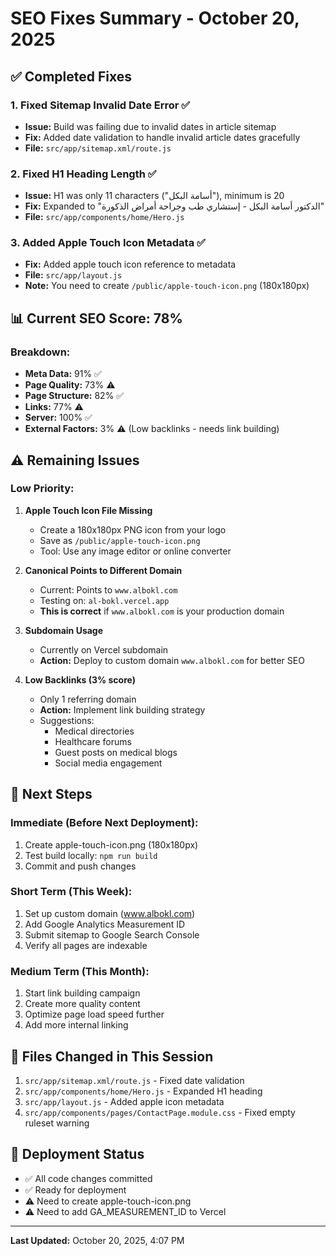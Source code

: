 # SEO Fixes Summary - October 20, 2025

## ✅ Completed Fixes

### 1. **Fixed Sitemap Invalid Date Error** ✅
- **Issue:** Build was failing due to invalid dates in article sitemap
- **Fix:** Added date validation to handle invalid article dates gracefully
- **File:** `src/app/sitemap.xml/route.js`

### 2. **Fixed H1 Heading Length** ✅
- **Issue:** H1 was only 11 characters ("أسامة البكل"), minimum is 20
- **Fix:** Expanded to "الدكتور أسامة البكل - إستشاري طب وجراحة أمراض الذكورة"
- **File:** `src/app/components/home/Hero.js`

### 3. **Added Apple Touch Icon Metadata** ✅
- **Fix:** Added apple touch icon reference to metadata
- **File:** `src/app/layout.js`
- **Note:** You need to create `/public/apple-touch-icon.png` (180x180px)

## 📊 Current SEO Score: 78%

### Breakdown:
- **Meta Data:** 91% ✅
- **Page Quality:** 73% ⚠️
- **Page Structure:** 82% ✅
- **Links:** 77% ⚠️
- **Server:** 100% ✅
- **External Factors:** 3% ⚠️ (Low backlinks - needs link building)

## ⚠️ Remaining Issues

### Low Priority:
1. **Apple Touch Icon File Missing**
   - Create a 180x180px PNG icon from your logo
   - Save as `/public/apple-touch-icon.png`
   - Tool: Use any image editor or online converter

2. **Canonical Points to Different Domain**
   - Current: Points to `www.albokl.com`
   - Testing on: `al-bokl.vercel.app`
   - **This is correct** if `www.albokl.com` is your production domain

3. **Subdomain Usage**
   - Currently on Vercel subdomain
   - **Action:** Deploy to custom domain `www.albokl.com` for better SEO

4. **Low Backlinks (3% score)**
   - Only 1 referring domain
   - **Action:** Implement link building strategy
   - Suggestions:
     - Medical directories
     - Healthcare forums
     - Guest posts on medical blogs
     - Social media engagement

## 🎯 Next Steps

### Immediate (Before Next Deployment):
1. Create apple-touch-icon.png (180x180px)
2. Test build locally: `npm run build`
3. Commit and push changes

### Short Term (This Week):
1. Set up custom domain (www.albokl.com)
2. Add Google Analytics Measurement ID
3. Submit sitemap to Google Search Console
4. Verify all pages are indexable

### Medium Term (This Month):
1. Start link building campaign
2. Create more quality content
3. Optimize page load speed further
4. Add more internal linking

## 📝 Files Changed in This Session

1. `src/app/sitemap.xml/route.js` - Fixed date validation
2. `src/app/components/home/Hero.js` - Expanded H1 heading
3. `src/app/layout.js` - Added apple icon metadata
4. `src/app/components/pages/ContactPage.module.css` - Fixed empty ruleset warning

## 🚀 Deployment Status

- ✅ All code changes committed
- ✅ Ready for deployment
- ⚠️ Need to create apple-touch-icon.png
- ⚠️ Need to add GA_MEASUREMENT_ID to Vercel

---

**Last Updated:** October 20, 2025, 4:07 PM

